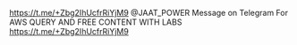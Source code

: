 https://t.me/+Zbg2IhUcfrRiYjM9
@JAAT_POWER Message on  Telegram For AWS QUERY AND FREE CONTENT WITH LABS
https://t.me/+Zbg2IhUcfrRiYjM9
